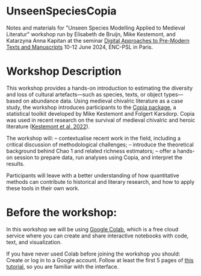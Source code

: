 # UnseenSpeciesCopia
Notes and materials for "Unseen Species Modelling Applied to Medieval Literatur" workshop run by Elisabeth de Bruijn, Mike Kestemont, and Katarzyna Anna Kapitan at the seminar [Digital Approaches to Pre-Modern Texts and Manuscripts](https://www.chartes.psl.eu/gazette-chartiste/agenda/digital-approaches-pre-modern-texts-and-manuscripts) 10-12 June 2024, ENC-PSL in Paris. 

# Workshop Description
This workshop provides a hands-on introduction to estimating the diversity and loss of cultural artefacts—such as species, texts, or object types—based on abundance data. Using medieval chivalric literature as a case study, the workshop introduces participants to the [Copia package](https://copia.readthedocs.io/en/latest/intro.html), a statistical toolkit developed by Mike Kestemont and Folgert Karsdorp. Copia was used in recent research on the survival of medieval chivalric and heroic literature ([Kestemont et al. 2022](https://gwern.net/doc/statistics/survival-analysis/2022-kestemont.pdf)).

The workshop will:
– contextualise recent work in the field, including a critical discussion of methodological challenges;
– introduce the theoretical background behind Chao 1 and related richness estimators;
– offer a hands-on session to prepare data, run analyses using Copia, and interpret the results.

Participants will leave with a better understanding of how quantitative methods can contribute to historical and literary research, and how to apply these tools in their own work.

# Before the workshop:
In this workshop we will be using [Google Colab](​​https://colab.research.google.com/), which  is a free cloud service where you can create and share interactive notebooks with code, text, and visualization.  

If you have never used Colab before joining the workshop you should: 
Create or log in to a Google account. 
Follow at least the first 5 pages of [this tutorial](https://www.tutorialspoint.com/google_colab/index.htm), so you are familiar with the interface.
